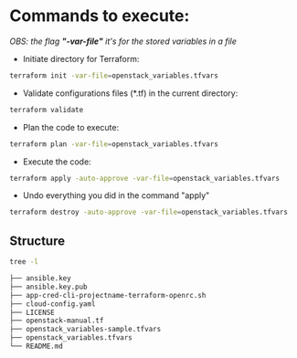 # Commands to execute:
*OBS: the flag **"-var-file"** it's for the stored variables in a file*
* Initiate directory for Terraform:
```bash
terraform init -var-file=openstack_variables.tfvars
```
* Validate configurations files (*.tf) in the current directory:
```bash
terraform validate
```
* Plan the code to execute:
```bash
terraform plan -var-file=openstack_variables.tfvars
```
* Execute the code:
```bash
terraform apply -auto-approve -var-file=openstack_variables.tfvars
```
* Undo everything you did in the command "apply"
```bash
terraform destroy -auto-approve -var-file=openstack_variables.tfvars
```
## Structure
```bash
tree -l
```
```bash
├── ansible.key
├── ansible.key.pub
├── app-cred-cli-projectname-terraform-openrc.sh
├── cloud-config.yaml
├── LICENSE
├── openstack-manual.tf
├── openstack_variables-sample.tfvars
├── openstack_variables.tfvars
└── README.md
```